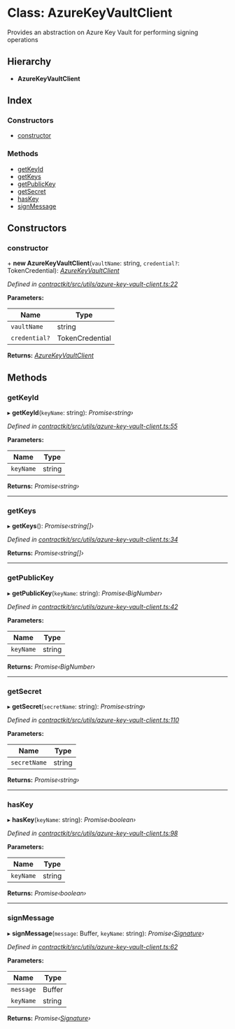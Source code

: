 # Class: AzureKeyVaultClient

Provides an abstraction on Azure Key Vault for performing signing operations

## Hierarchy

* **AzureKeyVaultClient**

## Index

### Constructors

* [constructor](_utils_azure_key_vault_client_.azurekeyvaultclient.md#constructor)

### Methods

* [getKeyId](_utils_azure_key_vault_client_.azurekeyvaultclient.md#getkeyid)
* [getKeys](_utils_azure_key_vault_client_.azurekeyvaultclient.md#getkeys)
* [getPublicKey](_utils_azure_key_vault_client_.azurekeyvaultclient.md#getpublickey)
* [getSecret](_utils_azure_key_vault_client_.azurekeyvaultclient.md#getsecret)
* [hasKey](_utils_azure_key_vault_client_.azurekeyvaultclient.md#haskey)
* [signMessage](_utils_azure_key_vault_client_.azurekeyvaultclient.md#signmessage)

## Constructors

###  constructor

\+ **new AzureKeyVaultClient**(`vaultName`: string, `credential?`: TokenCredential): *[AzureKeyVaultClient](_utils_azure_key_vault_client_.azurekeyvaultclient.md)*

*Defined in [contractkit/src/utils/azure-key-vault-client.ts:22](https://github.com/celo-org/celo-monorepo/blob/master/packages/contractkit/src/utils/azure-key-vault-client.ts#L22)*

**Parameters:**

Name | Type |
------ | ------ |
`vaultName` | string |
`credential?` | TokenCredential |

**Returns:** *[AzureKeyVaultClient](_utils_azure_key_vault_client_.azurekeyvaultclient.md)*

## Methods

###  getKeyId

▸ **getKeyId**(`keyName`: string): *Promise‹string›*

*Defined in [contractkit/src/utils/azure-key-vault-client.ts:55](https://github.com/celo-org/celo-monorepo/blob/master/packages/contractkit/src/utils/azure-key-vault-client.ts#L55)*

**Parameters:**

Name | Type |
------ | ------ |
`keyName` | string |

**Returns:** *Promise‹string›*

___

###  getKeys

▸ **getKeys**(): *Promise‹string[]›*

*Defined in [contractkit/src/utils/azure-key-vault-client.ts:34](https://github.com/celo-org/celo-monorepo/blob/master/packages/contractkit/src/utils/azure-key-vault-client.ts#L34)*

**Returns:** *Promise‹string[]›*

___

###  getPublicKey

▸ **getPublicKey**(`keyName`: string): *Promise‹BigNumber›*

*Defined in [contractkit/src/utils/azure-key-vault-client.ts:42](https://github.com/celo-org/celo-monorepo/blob/master/packages/contractkit/src/utils/azure-key-vault-client.ts#L42)*

**Parameters:**

Name | Type |
------ | ------ |
`keyName` | string |

**Returns:** *Promise‹BigNumber›*

___

###  getSecret

▸ **getSecret**(`secretName`: string): *Promise‹string›*

*Defined in [contractkit/src/utils/azure-key-vault-client.ts:110](https://github.com/celo-org/celo-monorepo/blob/master/packages/contractkit/src/utils/azure-key-vault-client.ts#L110)*

**Parameters:**

Name | Type |
------ | ------ |
`secretName` | string |

**Returns:** *Promise‹string›*

___

###  hasKey

▸ **hasKey**(`keyName`: string): *Promise‹boolean›*

*Defined in [contractkit/src/utils/azure-key-vault-client.ts:98](https://github.com/celo-org/celo-monorepo/blob/master/packages/contractkit/src/utils/azure-key-vault-client.ts#L98)*

**Parameters:**

Name | Type |
------ | ------ |
`keyName` | string |

**Returns:** *Promise‹boolean›*

___

###  signMessage

▸ **signMessage**(`message`: Buffer, `keyName`: string): *Promise‹[Signature](_utils_signature_utils_.signature.md)›*

*Defined in [contractkit/src/utils/azure-key-vault-client.ts:62](https://github.com/celo-org/celo-monorepo/blob/master/packages/contractkit/src/utils/azure-key-vault-client.ts#L62)*

**Parameters:**

Name | Type |
------ | ------ |
`message` | Buffer |
`keyName` | string |

**Returns:** *Promise‹[Signature](_utils_signature_utils_.signature.md)›*
